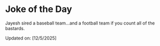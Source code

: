 # Joke of the Day

<!-- #joke -->
Jayesh sired a baseball team...and a football team if you count all of the bastards.

Updated on: [12/5/2025]
<!-- #jokeEnd -->